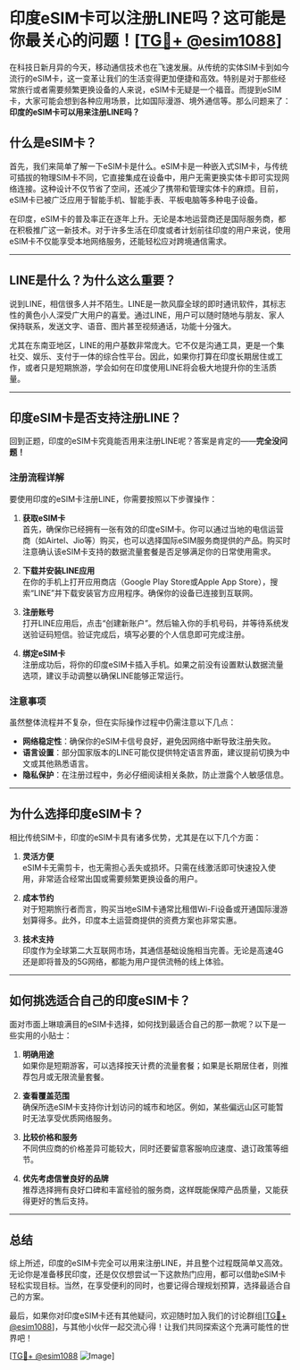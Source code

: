 # 印度eSIM卡可以注册LINE吗？这可能是你最关心的问题！[[TG💪+ @esim1088](https://t.me/s/esim1088)]

在科技日新月异的今天，移动通信技术也在飞速发展。从传统的实体SIM卡到如今流行的eSIM卡，这一变革让我们的生活变得更加便捷和高效。特别是对于那些经常旅行或者需要频繁更换设备的人来说，eSIM卡无疑是一个福音。而提到eSIM卡，大家可能会想到各种应用场景，比如国际漫游、境外通信等。那么问题来了：**印度的eSIM卡可以用来注册LINE吗？**

## 什么是eSIM卡？

首先，我们来简单了解一下eSIM卡是什么。eSIM卡是一种嵌入式SIM卡，与传统可插拔的物理SIM卡不同，它直接集成在设备中，用户无需更换实体卡即可实现网络连接。这种设计不仅节省了空间，还减少了携带和管理实体卡的麻烦。目前，eSIM卡已被广泛应用于智能手机、智能手表、平板电脑等多种电子设备。

在印度，eSIM卡的普及率正在逐年上升。无论是本地运营商还是国际服务商，都在积极推广这一新技术。对于许多生活在印度或者计划前往印度的用户来说，使用eSIM卡不仅能享受本地网络服务，还能轻松应对跨境通信需求。

---

## LINE是什么？为什么这么重要？

说到LINE，相信很多人并不陌生。LINE是一款风靡全球的即时通讯软件，其标志性的黄色小人深受广大用户的喜爱。通过LINE，用户可以随时随地与朋友、家人保持联系，发送文字、语音、图片甚至视频通话，功能十分强大。

尤其在东南亚地区，LINE的用户基数非常庞大。它不仅是沟通工具，更是一个集社交、娱乐、支付于一体的综合性平台。因此，如果你打算在印度长期居住或工作，或者只是短期旅游，学会如何在印度使用LINE将会极大地提升你的生活质量。

---

## 印度eSIM卡是否支持注册LINE？

回到正题，印度的eSIM卡究竟能否用来注册LINE呢？答案是肯定的——**完全没问题！**

### 注册流程详解

要使用印度的eSIM卡注册LINE，你需要按照以下步骤操作：

1. **获取eSIM卡**  
   首先，确保你已经拥有一张有效的印度eSIM卡。你可以通过当地的电信运营商（如Airtel、Jio等）购买，也可以选择国际eSIM服务商提供的产品。购买时注意确认该eSIM卡支持的数据流量套餐是否足够满足你的日常使用需求。

2. **下载并安装LINE应用**  
   在你的手机上打开应用商店（Google Play Store或Apple App Store），搜索“LINE”并下载安装官方应用程序。确保你的设备已连接到互联网。

3. **注册账号**  
   打开LINE应用后，点击“创建新账户”。然后输入你的手机号码，并等待系统发送验证码短信。验证完成后，填写必要的个人信息即可完成注册。

4. **绑定eSIM卡**  
   注册成功后，将你的印度eSIM卡插入手机。如果之前没有设置默认数据流量选项，建议手动调整以确保LINE能够正常运行。

### 注意事项

虽然整体流程并不复杂，但在实际操作过程中仍需注意以下几点：

- **网络稳定性**：确保你的eSIM卡信号良好，避免因网络中断导致注册失败。
- **语言设置**：部分国家版本的LINE可能仅提供特定语言界面，建议提前切换为中文或其他熟悉语言。
- **隐私保护**：在注册过程中，务必仔细阅读相关条款，防止泄露个人敏感信息。

---

## 为什么选择印度eSIM卡？

相比传统SIM卡，印度的eSIM卡具有诸多优势，尤其是在以下几个方面：

1. **灵活方便**  
   eSIM卡无需剪卡，也无需担心丢失或损坏。只需在线激活即可快速投入使用，非常适合经常出国或需要频繁更换设备的用户。

2. **成本节约**  
   对于短期旅行者而言，购买当地eSIM卡通常比租借Wi-Fi设备或开通国际漫游划算得多。此外，印度本土运营商提供的资费方案也非常实惠。

3. **技术支持**  
   印度作为全球第二大互联网市场，其通信基础设施相当完善。无论是高速4G还是即将普及的5G网络，都能为用户提供流畅的线上体验。

---

## 如何挑选适合自己的印度eSIM卡？

面对市面上琳琅满目的eSIM卡选择，如何找到最适合自己的那一款呢？以下是一些实用的小贴士：

1. **明确用途**  
   如果你是短期游客，可以选择按天计费的流量套餐；如果是长期居住者，则推荐包月或无限流量套餐。

2. **查看覆盖范围**  
   确保所选eSIM卡支持你计划访问的城市和地区。例如，某些偏远山区可能暂时无法享受优质网络服务。

3. **比较价格和服务**  
   不同供应商的价格差异可能较大，同时还要留意客服响应速度、退订政策等细节。

4. **优先考虑信誉良好的品牌**  
   推荐选择拥有良好口碑和丰富经验的服务商，这样既能保障产品质量，又能获得更好的售后支持。

---

## 总结

综上所述，印度的eSIM卡完全可以用来注册LINE，并且整个过程既简单又高效。无论你是准备移民印度，还是仅仅想尝试一下这款热门应用，都可以借助eSIM卡轻松实现目标。当然，在享受便利的同时，也要记得合理规划预算，选择最适合自己的方案。

最后，如果你对印度eSIM卡还有其他疑问，欢迎随时加入我们的讨论群组[[TG💪+ @esim1088](https://t.me/s/esim1088)]，与其他小伙伴一起交流心得！让我们共同探索这个充满可能性的世界吧！

[[TG💪+ @esim1088](https://t.me/s/esim1088) ![Image](https://i.postimg.cc/4NQfJmqS/Snipaste-2025-05-13-00-14-12.png)]